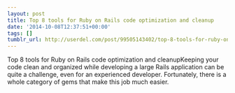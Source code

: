 ```yaml
---
layout: post
title: Top 8 tools for Ruby on Rails code optimization and cleanup
date: '2014-10-08T12:37:51+00:00'
tags: []
tumblr_url: http://userdel.com/post/99505143402/top-8-tools-for-ruby-on-rails-code-optimization
---
```

Top 8 tools for Ruby on Rails code optimization and cleanupKeeping your code clean and organized while developing a large Rails application can be quite a challenge, even for an experienced developer. Fortunately, there is a whole category of gems that make this job much easier.
